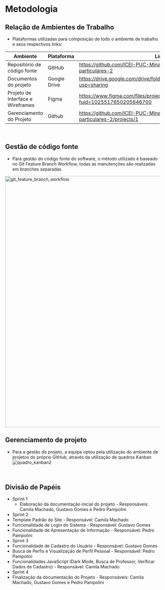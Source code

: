 # Metodologia 
## Relação de Ambientes de Trabalho
- Plataformas utilizadas para composição de todo o ambiente de trabalho e seus respectivos links:

| Ambiente                           | Plataforma   | Link de Acesso                                                                                 |
|------------------------------------|--------------|------------------------------------------------------------------------------------------------|
| Repositório de código fonte        | GitHub       | https://github.com/ICEI-PUC-Minas-PPLCC-TI/tiaw-ppl-cc-m-20212-aulas-particulares-2            |
| Documentos do projeto              | Google Drive | https://drive.google.com/drive/folders/13hLulObqXqkhvnFPsSa4vfJlkboCO5Mo?usp=sharing           |
| Projeto de Interface e  Wireframes | Figma        | https://www.figma.com/files/project/39413803/Team-project?fuid=1025517650205646700             |
| Gerenciamento do Projeto           | Github       | https://github.com/ICEI-PUC-Minas-PPLCC-TI/tiaw-ppl-cc-m-20212-aulas-particulares-2/projects/1 |
<br>

## Gestão de código fonte
- Para gestão do código fonte do software, o método utilizado é baseado no Git Feature Branch Workflow, todas as manutenções são realizadas em branches separadas
<img width="818" alt="git_feature_branch_workflow" src="https://user-images.githubusercontent.com/79855405/135582522-421eaf7b-2b57-4dad-80df-1255f0b4fc85.png">
<br>

## Gerenciamento de projeto 
- Para a gestão do projeto, a equipe optou pela utilização do ambiente de projetos do próprio GitHub, através da utilização de quadros Kanban
![quadro_kanban2](https://user-images.githubusercontent.com/79855405/135696382-3d15cb77-1456-4697-b053-3d0dc8a9ea87.png)
<br>

## Divisão de Papéis 
  - Sprint 1
    - Elaboração da documentação inicial do projeto - Responsáveis: Camila Machado, Gustavo Gomes e Pedro Pampolini
  - Sprint 2
   - Template Padrão do Site - Responsável: Camila Machado
   - Funcionalidade de Login do Sistema - Responsável: Gustavo Gomes
   - Funcionalidade de Apresentação de Informação - Responsável: Pedro Pampolini
  - Sprint 3
   - Funcionalidade de Cadastro do Usuário - Responsável: Gustavo Gomes
   - Busca de Perfis e Visualização de Perfil Pessoal - Responsável: Pedro Pampolini
   - Funcionalidades JavaScript (Dark Mode, Busca de Professor, Verificar Dados de Cadastro) - Responsável: Camila Machado
  - Sprint 4
   - Finalização da documentação do Projeto - Responsáveis: Camila Machado, Gustavo Gomes e Pedro Pampolini
